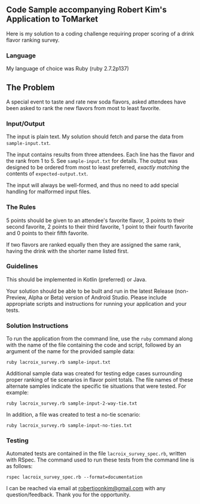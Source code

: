 ## Code Sample accompanying Robert Kim's Application to ToMarket

Here is my solution to a coding challenge requiring proper scoring of a drink flavor ranking survey.

### Language

My language of choice was Ruby (ruby 2.7.2p137)

## The Problem

A special event to taste and rate new soda flavors, asked attendees
have been asked to rank the new flavors from most to least favorite.

### Input/Output

The input is plain text. My solution should fetch and parse the data
from `sample-input.txt`.

The input contains results from three attendees. Each line has the flavor and
the rank from 1 to 5. See `sample-input.txt` for details. The output was designed to be
ordered from most to least preferred, _exactly matching_ the contents of `expected-output.txt`.

The input will always be well-formed, and thus no need to add
special handling for malformed input files.

### The Rules

5 points should be given to an attendee's favorite flavor, 3 points to their
second favorite, 2 points to their third favorite, 1 point to their
fourth favorite and 0 points to their fifth favorite.

If two flavors are ranked equally then they are assigned the same rank, having the drink with the shorter name listed first.

### Guidelines

This should be implemented in Kotlin (preferred) or Java.

Your solution should be able to be built and run in the latest Release (non-Preview,
Alpha or Beta) version of Android Studio. Please include appropriate scripts and
instructions for running your application and your tests.

### Solution Instructions

To run the application from the command line, use the `ruby` command along with the name of the file containing the code and script, followed by an argument of the name for the provided sample data:

```
ruby lacroix_survey.rb sample-input.txt
```

Additional sample data was created for testing edge cases surrounding proper ranking of tie scenarios in flavor point totals.  The file names of these alternate samples indicate the specific tie situations that were tested.  For example:

```
ruby lacroix_survey.rb sample-input-2-way-tie.txt
```

In addition, a file was created to test a no-tie scenario:

```
ruby lacroix_survey.rb sample-input-no-ties.txt
```

### Testing

Automated tests are contained in the file `lacroix_survey_spec.rb`, written with RSpec.  The command used to run these tests from the command line is as follows:

```
rspec lacroix_survey_spec.rb --format=documentation
```

I can be reached via email at robertjoonkim@gmail.com with any question/feedback.  Thank you for the opportunity.  
